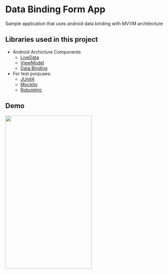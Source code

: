 # Data Binding Form App
Sample application that uses android data binding with MVVM architecture

## Libraries used in this project

- Android Archicture Components
  - [LiveData](https://developer.android.com/topic/libraries/architecture/livedata)
  - [ViewModel](https://developer.android.com/topic/libraries/architecture/viewmodel)
  - [Data Binding](https://developer.android.com/topic/libraries/data-binding) 
- For test porpuses:
  - [JUnit4](https://junit.org/junit4/)
  - [Mockito](https://site.mockito.org)
  - [Roboletric](http://robolectric.org)

## Demo

<img src="https://media.giphy.com/media/kyKxReVPSSWfnnLfYB/source.gif" width="270" height="480" />
